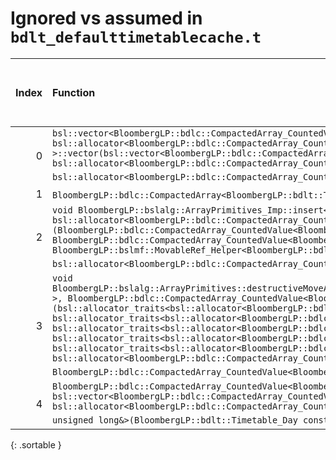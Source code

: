 # Ignored vs assumed in `bdlt_defaulttimetablecache.t`

<script src="../sorttable.js"></script>

|   Index | Function                                                                                                                                                                                                                                                                                                                                                                                                                                                                                                                                                                                                                                                                                                                                                                                                                                                                                                                                                                                                                                                                                                                                                                                                                  |   Difference in number of lines |   Function size difference in bytes |   Number of lines in assumed build | Number of bytes in assumed build   |   Number of lines in ignored build | Number of bytes in ignored build   |
|--------:|:--------------------------------------------------------------------------------------------------------------------------------------------------------------------------------------------------------------------------------------------------------------------------------------------------------------------------------------------------------------------------------------------------------------------------------------------------------------------------------------------------------------------------------------------------------------------------------------------------------------------------------------------------------------------------------------------------------------------------------------------------------------------------------------------------------------------------------------------------------------------------------------------------------------------------------------------------------------------------------------------------------------------------------------------------------------------------------------------------------------------------------------------------------------------------------------------------------------------------|--------------------------------:|------------------------------------:|-----------------------------------:|:-----------------------------------|-----------------------------------:|:-----------------------------------|
|       0 | `bsl::vector<BloombergLP::bdlc::CompactedArray_CountedValue<BloombergLP::bdlt::Timetable_Day>, bsl::allocator<BloombergLP::bdlc::CompactedArray_CountedValue<BloombergLP::bdlt::Timetable_Day> > >::vector(bsl::vector<BloombergLP::bdlc::CompactedArray_CountedValue<BloombergLP::bdlt::Timetable_Day>, bsl::allocator<BloombergLP::bdlc::CompactedArray_CountedValue<BloombergLP::bdlt::Timetable_Day> > > const&, bsl::allocator<BloombergLP::bdlc::CompactedArray_CountedValue<BloombergLP::bdlt::Timetable_Day> > const&)` <sup>\[[Assumed](0.assume.s)\], \[[Ignored](0.none.s)\], \[[Diff](0.diff.html)\]                                                                                                                                                                                                                                                                                                                                                                                                                                                                                                                                                                                                          |                              -6 |                                 -16 |                                352 | 4,233,888                          |                                368 | 4,233,920                          |
|       1 | `BloombergLP::bdlc::CompactedArray<BloombergLP::bdlt::Timetable_Day>::increment(BloombergLP::bdlt::Timetable_Day const&, unsigned long)` <sup>\[[Assumed](1.assume.s)\], \[[Ignored](1.none.s)\], \[[Diff](1.diff.html)\]                                                                                                                                                                                                                                                                                                                                                                                                                                                                                                                                                                                                                                                                                                                                                                                                                                                                                                                                                                                                 |                              -9 |                                 -48 |                                672 | 4,234,240                          |                                720 | 4,234,288                          |
|       2 | `void BloombergLP::bslalg::ArrayPrimitives_Imp::insert<BloombergLP::bdlc::CompactedArray_CountedValue<BloombergLP::bdlt::Timetable_Day>, bsl::allocator<BloombergLP::bdlc::CompactedArray_CountedValue<BloombergLP::bdlt::Timetable_Day> > >(BloombergLP::bdlc::CompactedArray_CountedValue<BloombergLP::bdlt::Timetable_Day>*, BloombergLP::bdlc::CompactedArray_CountedValue<BloombergLP::bdlt::Timetable_Day>*, BloombergLP::bslmf::MovableRef_Helper<BloombergLP::bdlc::CompactedArray_CountedValue<BloombergLP::bdlt::Timetable_Day> >::type, bsl::allocator<BloombergLP::bdlc::CompactedArray_CountedValue<BloombergLP::bdlt::Timetable_Day> >, BloombergLP::bslmf::MetaInt<0>*)` <sup>\[[Assumed](2.assume.s)\], \[[Ignored](2.none.s)\], \[[Diff](2.diff.html)\]                                                                                                                                                                                                                                                                                                                                                                                                                                                  |                             -14 |                                 -64 |                                304 | 4,237,696                          |                                368 | 4,237,952                          |
|       3 | `void BloombergLP::bslalg::ArrayPrimitives::destructiveMoveAndEmplace<bsl::allocator<BloombergLP::bdlc::CompactedArray_CountedValue<BloombergLP::bdlt::Timetable_Day> >, BloombergLP::bdlc::CompactedArray_CountedValue<BloombergLP::bdlt::Timetable_Day> >(bsl::allocator_traits<bsl::allocator<BloombergLP::bdlc::CompactedArray_CountedValue<BloombergLP::bdlt::Timetable_Day> > >::pointer, bsl::allocator_traits<bsl::allocator<BloombergLP::bdlc::CompactedArray_CountedValue<BloombergLP::bdlt::Timetable_Day> > >::pointer*, bsl::allocator_traits<bsl::allocator<BloombergLP::bdlc::CompactedArray_CountedValue<BloombergLP::bdlt::Timetable_Day> > >::pointer, bsl::allocator_traits<bsl::allocator<BloombergLP::bdlc::CompactedArray_CountedValue<BloombergLP::bdlt::Timetable_Day> > >::pointer, bsl::allocator_traits<bsl::allocator<BloombergLP::bdlc::CompactedArray_CountedValue<BloombergLP::bdlt::Timetable_Day> > >::pointer, bsl::allocator<BloombergLP::bdlc::CompactedArray_CountedValue<BloombergLP::bdlt::Timetable_Day> >, BloombergLP::bdlc::CompactedArray_CountedValue<BloombergLP::bdlt::Timetable_Day>&&)` <sup>\[[Assumed](3.assume.s)\], \[[Ignored](3.none.s)\], \[[Diff](3.diff.html)\] |                             -20 |                                 -80 |                                720 | 4,236,976                          |                                800 | 4,237,152                          |
|       4 | `BloombergLP::bdlc::CompactedArray_CountedValue<BloombergLP::bdlt::Timetable_Day>& bsl::vector<BloombergLP::bdlc::CompactedArray_CountedValue<BloombergLP::bdlt::Timetable_Day>, bsl::allocator<BloombergLP::bdlc::CompactedArray_CountedValue<BloombergLP::bdlt::Timetable_Day> > >::emplace_back<BloombergLP::bdlt::Timetable_Day const&, unsigned long&>(BloombergLP::bdlt::Timetable_Day const&, unsigned long&)` <sup>\[[Assumed](4.assume.s)\], \[[Ignored](4.none.s)\], \[[Diff](4.diff.html)\]                                                                                                                                                                                                                                                                                                                                                                                                                                                                                                                                                                                                                                                                                                                    |                             -25 |                                 -80 |                                800 | 4,235,184                          |                                880 | 4,235,280                          |
{: .sortable }
